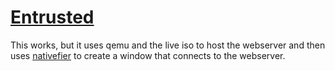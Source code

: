 # [Entrusted](https://github.com/rimerosolutions/entrusted)

This works, but it uses qemu and the live iso to host the webserver and then uses [nativefier](https://github.com/nativefier/nativefier) to create a window that connects to the webserver.
